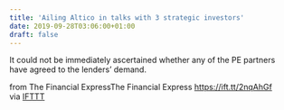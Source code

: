 ```yaml
---
title: 'Ailing Altico in talks with 3 strategic investors'
date: 2019-09-28T03:06:00+01:00
draft: false
---
```


It could not be immediately ascertained whether any of the PE partners have agreed to the lenders’ demand.  
  
from The Financial ExpressThe Financial Express https://ift.tt/2nqAhGf  
via [IFTTT](https://ifttt.com/?ref=da&site=blogger)